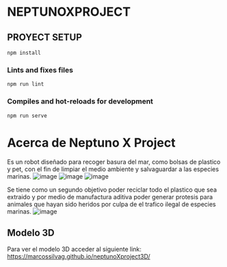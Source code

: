 # NEPTUNOXPROJECT

## PROYECT SETUP
```
npm install
```

### Lints and fixes files
```
npm run lint
```

### Compiles and hot-reloads for development
```
npm run serve
```
# Acerca de Neptuno X Project

Es un robot diseñado para recoger basura del mar, como bolsas de plastico y pet, con el fin de limpiar el medio ambiente y salvaguardar a las especies marinas.
![image](https://user-images.githubusercontent.com/99489937/168501206-bad39b78-b1e8-4375-a9c5-0007c91fd11c.png)
![image](https://user-images.githubusercontent.com/99489937/168501258-3405672c-c103-4ffc-8c07-adbb1a05a767.png)
![image](https://user-images.githubusercontent.com/99489937/168501355-58f6aa52-7b32-4c3f-9094-02e3df25559e.png)


Se tiene como un segundo objetivo poder reciclar todo el plastico que sea extraido y por medio de manufactura aditiva poder generar protesis para animales que hayan sido heridos por culpa de el trafico ilegal de especies marinas.
![image](https://user-images.githubusercontent.com/99489937/168501385-625da5ba-f436-4c00-8f5a-797acb802529.png)

## Modelo 3D
Para ver el modelo 3D acceder al siguiente link: https://marcossilvag.github.io/neptunoXproject3D/
